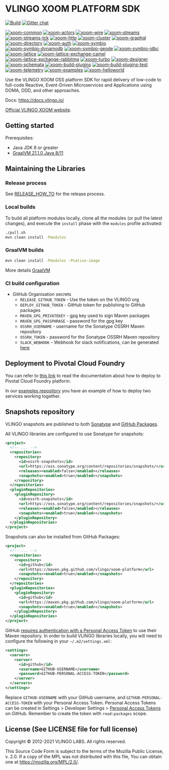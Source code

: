 # VLINGO XOOM PLATFORM SDK

[![Build](https://github.com/vlingo/xoom-platform/workflows/Release/badge.svg)](https://github.com/vlingo/xoom-platform/actions?query=workflow%3ARelease) [![Gitter chat](https://badges.gitter.im/gitterHQ/gitter.png)](https://gitter.im/vlingo-platform-java/community)

[![xoom-common](https://github.com/vlingo/xoom-common/workflows/Build/badge.svg)](https://github.com/vlingo/xoom-common/actions?query=workflow%3ABuild)
[![xoom-actors](https://github.com/vlingo/xoom-actors/workflows/Build/badge.svg)](https://github.com/vlingo/xoom-actors/actions?query=workflow%3ABuild)
[![xoom-wire](https://github.com/vlingo/xoom-wire/workflows/Build/badge.svg)](https://github.com/vlingo/xoom-wire/actions?query=workflow%3ABuild)
[![xoom-streams](https://github.com/vlingo/xoom-streams/workflows/Build/badge.svg)](https://github.com/vlingo/xoom-streams/actions?query=workflow%3ABuild)
[![xoom-streams-tck](https://github.com/vlingo/xoom-streams-tck/workflows/Build/badge.svg)](https://github.com/vlingo/xoom-streams-tck/actions?query=workflow%3ABuild)
[![xoom-http](https://github.com/vlingo/xoom-http/workflows/Build/badge.svg)](https://github.com/vlingo/xoom-http/actions?query=workflow%3ABuild)
[![xoom-cluster](https://github.com/vlingo/xoom-cluster/workflows/Build/badge.svg)](https://github.com/vlingo/xoom-cluster/actions?query=workflow%3ABuild)
[![xoom-graphql](https://github.com/vlingo/xoom-graphql/workflows/Build/badge.svg)](https://github.com/vlingo/xoom-graphql/actions?query=workflow%3ABuild)
[![xoom-directory](https://github.com/vlingo/xoom-directory/workflows/Build/badge.svg)](https://github.com/vlingo/xoom-directory/actions?query=workflow%3ABuild)
[![xoom-auth](https://github.com/vlingo/xoom-auth/workflows/Build/badge.svg)](https://github.com/vlingo/xoom-auth/actions?query=workflow%3ABuild)
[![xoom-symbio](https://github.com/vlingo/xoom-symbio/workflows/Build/badge.svg)](https://github.com/vlingo/xoom-symbio/actions?query=workflow%3ABuild)
[![xoom-symbio-dynamodb](https://github.com/vlingo/xoom-symbio-dynamodb/workflows/Build/badge.svg)](https://github.com/vlingo/xoom-symbio-dynamodb/actions?query=workflow%3ABuild)
[![xoom-symbio-geode](https://github.com/vlingo/xoom-symbio-geode/workflows/Build/badge.svg)](https://github.com/vlingo/xoom-symbio-geode/actions?query=workflow%3ABuild)
[![xoom-symbio-jdbc](https://github.com/vlingo/xoom-symbio-jdbc/workflows/Build/badge.svg)](https://github.com/vlingo/xoom-symbio-jdbc/actions?query=workflow%3ABuild)
[![xoom-lattice](https://github.com/vlingo/xoom-lattice/workflows/Build/badge.svg)](https://github.com/vlingo/xoom-lattice/actions?query=workflow%3ABuild)
[![xoom-lattice-exchange-camel](https://github.com/vlingo/xoom-lattice-exchange-camel/workflows/Build/badge.svg)](https://github.com/vlingo/xoom-lattice-exchange-camel/actions?query=workflow%3ABuild)
[![xoom-lattice-exchange-rabbitmq](https://github.com/vlingo/xoom-lattice-exchange-rabbitmq/workflows/Build/badge.svg)](https://github.com/vlingo/xoom-lattice-exchange-rabbitmq/actions?query=workflow%3ABuild)
[![xoom-turbo](https://github.com/vlingo/xoom-turbo/workflows/Build/badge.svg)](https://github.com/vlingo/xoom-turbo/actions?query=workflow%3ABuild)
[![xoom-designer](https://github.com/vlingo/xoom-designer/workflows/Build/badge.svg)](https://github.com/vlingo/xoom-designer/actions?query=workflow%3ABuild)
[![xoom-schemata](https://github.com/vlingo/xoom-schemata/workflows/Build/badge.svg)](https://github.com/vlingo/xoom-schemata/actions?query=workflow%3ABuild)
[![xoom-build-plugins](https://github.com/vlingo/xoom-build-plugins/workflows/Build/badge.svg)](https://github.com/vlingo/xoom-build-plugins/actions?query=workflow%3ABuild)
[![xoom-build-plugins-test](https://github.com/vlingo/xoom-build-plugins-test/workflows/Build/badge.svg)](https://github.com/vlingo/xoom-build-plugins-test/actions?query=workflow%3ABuild)
[![xoom-telemetry](https://github.com/vlingo/xoom-telemetry/workflows/Build/badge.svg)](https://github.com/vlingo/xoom-telemetry/actions?query=workflow%3ABuild)
[![xoom-examples](https://github.com/vlingo/xoom-examples/workflows/Build/badge.svg)](https://github.com/vlingo/xoom-examples/actions?query=workflow%3ABuild)
[![xoom-helloworld](https://github.com/vlingo/xoom-helloworld/workflows/Build/badge.svg)](https://github.com/vlingo/xoom-helloworld/actions?query=workflow%3ABuild)

Use the VLINGO XOOM OSS platform SDK for rapid delivery of low-code to full-code Reactive, Event-Driven Microservices and Applications using DOMA, DDD, and other approaches.

Docs: https://docs.vlingo.io/

[Official VLINGO XOOM website](https://vlingo.io/).

## Getting started

Prerequisites:
* Java JDK 8 or greater
* [GraalVM 21.1.0 Java 8/11](https://www.graalvm.org/docs/getting-started/)

## Maintaining the Libraries

### Release process

See [RELEASE_HOW_TO](RELEASE_HOW_TO.md) for the release process.

### Local builds

To build all platform modules locally, clone all the modules (or pull the latest changes),
and execute the `install` phase with the `modules` profile activated:

```bash
./pull.sh
mvn clean install -Pmodules
```
### GraalVM builds

```bash
mvn clean install -Pmodules -Pnative-image
```
More details [GraalVM](GraalVM.md)

### CI build configuration

- GitHub Organisation secrets
  - `RELEASE_GITHUB_TOKEN` - Use the token on the VLINGO org
  - `DEPLOY_GITHUB_TOKEN` - GitHub token for publishing to GitHub packages
  - `MAVEN_GPG_PRIVATEKEY` - gpg key used to sign Maven packages
  - `MAVEN_GPG_PASSPHRASE` - password for the gpg key
  - `OSSRH_USERNAME` - username for the Sonatype OSSRH Maven repository
  - `OSSRH_TOKEN` - password for the Sonatype OSSRH Maven repository
  - `SLACK_WEBHOOK` - Webhook for slack notifications, can be generated [here](https://slack.com/apps/A0F7XDUAZ-incoming-webhooks)

## Deployment to Pivotal Cloud Foundry

You can refer to [this link](PivotalCloudFoundry/DEPLOY.md) to read the documentation about how to deploy to Pivotal Cloud Foundry platform.

In our [examples repository](https://github.com/vlingo/xoom-examples) you have an example of how to deploy two services working together.

## Snapshots repository

VLINGO snapshots are published to both [Sonatype](https://oss.sonatype.org/content/repositories/snapshots/io/vlingo/xoom/) and [GitHub Packages](https://github.com/vlingo/xoom-platform/packages).

All VLINGO libraries are configured to use Sonatype for snapshots:

```xml
<project>
  <!-- ... -->
  <repositories>
    <repository>
      <id>ossrh-snapshots</id>
      <url>https://oss.sonatype.org/content/repositories/snapshots/</url>
      <releases><enabled>false</enabled></releases>
      <snapshots><enabled>true</enabled></snapshots>
    </repository>
  </repositories>
  <pluginRepositories>
    <pluginRepository>
      <id>ossrh-snapshots</id>
      <url>https://oss.sonatype.org/content/repositories/snapshots/</url>
      <releases><enabled>false</enabled></releases>
      <snapshots><enabled>true</enabled></snapshots>
    </pluginRepository>
  </pluginRepositories>
</project>
```

Snapshots can also be installed from GitHub Packages:

```xml
<project>
  <!-- ... -->
  <repositories>
    <repository>
      <id>github</id>
      <url>https://maven.pkg.github.com/vlingo/xoom-platform</url>
      <snapshots><enabled>true</enabled></snapshots>
    </repository>
  </repositories>
  <pluginRepositories>
    <pluginRepository>
      <id>github</id>
      <url>https://maven.pkg.github.com/vlingo/xoom-platform</url>
      <snapshots><enabled>true</enabled></snapshots>
    </pluginRepository>
  </pluginRepositories>
</project>
```

GitHub [requires authentication with a Personal Access Token](https://docs.github.com/en/packages/guides/configuring-apache-maven-for-use-with-github-packages#authenticating-with-a-personal-access-token)
to use their Maven repository.
In order to build VLINGO libraries locally, you will need to configure the following in your `~/.m2/settings.xml`:

```xml
<settings>
  <servers>
    <server>
      <id>github</id>
      <username>GITHUB-USERNAME</username>
      <password>GITHUB-PERSONAL-ACCESS-TOKEN</password>
    </server>
  </servers>
</settings>
```

Replace `GITHUB-USERNAME` with your GitHub username, and `GITHUB-PERSONAL-ACCESS-TOKEN` with your Personal Access Token.
Personal Access Tokens can be created in Settings > Developer Settings > [Personal Access Tokens](https://github.com/settings/tokens) on GitHub.
Remember to create the token with `read:packages` scope.

License (See LICENSE file for full license)
-------------------------------------------
Copyright © 2012-2021 VLINGO LABS. All rights reserved.

This Source Code Form is subject to the terms of the
Mozilla Public License, v. 2.0. If a copy of the MPL
was not distributed with this file, You can obtain
one at https://mozilla.org/MPL/2.0/.
